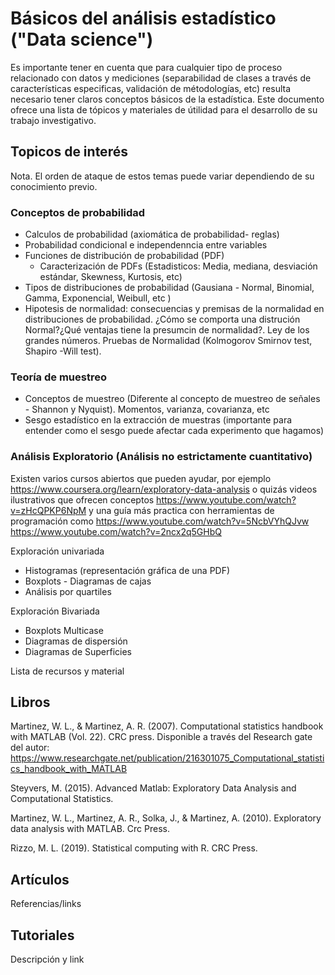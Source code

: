 # Básicos del análisis estadístico ("Data science")

Es importante tener en cuenta que para cualquier tipo de proceso relacionado con datos y mediciones (separabilidad de clases a través de características especificas, validación de métodologías, etc) resulta necesario tener claros conceptos básicos de la estadística. Este documento ofrece una lista de tópicos y materiales de útilidad para el desarrollo de su trabajo investigativo.

## Topicos de interés 
Nota. El orden de ataque de estos temas puede variar dependiendo de su conocimiento previo.

### Conceptos de probabilidad
* Calculos de probabilidad (axiomática de probabilidad- reglas)
* Probabilidad condicional e independenncia entre variables
* Funciones de distribución de probabilidad (PDF)
	- Caracterización de PDFs (Estadisticos: Media, mediana, desviación estándar, Skewness, Kurtosis, etc)
* Tipos de distribuciones de probabilidad (Gausiana - Normal, Binomial, Gamma, Exponencial, Weibull, etc )
* Hipotesis de normalidad: consecuencias y premisas de la normalidad en distribuciones de probabilidad. ¿Cómo se comporta una distrución Normal?¿Qué ventajas tiene la presumcin de normalidad?. Ley de los grandes números. Pruebas de Normalidad (Kolmogorov Smirnov test, Shapiro -Will test).

### Teoría de muestreo
* Conceptos de muestreo (Diferente al concepto de muestreo de señales - Shannon y Nyquist). Momentos, varianza, covarianza, etc
* Sesgo estadístico en la extracción de muestras (importante para entender como el sesgo puede afectar cada experimento que hagamos)

### Análisis Exploratorio (Análisis no estrictamente cuantitativo)
Existen varios cursos abiertos que pueden ayudar, por ejemplo 
https://www.coursera.org/learn/exploratory-data-analysis
o quizás videos ilustrativos que ofrecen conceptos
https://www.youtube.com/watch?v=zHcQPKP6NpM
y una guía más practica con herramientas de programación como
https://www.youtube.com/watch?v=5NcbVYhQJvw
https://www.youtube.com/watch?v=2ncx2q5GHbQ

Exploración univariada
* Histogramas (representación gráfica de una PDF)
* Boxplots - Diagramas de cajas
* Análisis por quartiles

Exploración Bivariada
* Boxplots Multicase
* Diagramas de dispersión
* Diagramas de Superficies


Lista de recursos y material

## Libros

Martinez, W. L., & Martinez, A. R. (2007). Computational statistics handbook with MATLAB (Vol. 22). CRC press. Disponible a través del Research gate del autor: https://www.researchgate.net/publication/216301075_Computational_statistics_handbook_with_MATLAB

Steyvers, M. (2015). Advanced Matlab: Exploratory Data Analysis and Computational Statistics.

Martinez, W. L., Martinez, A. R., Solka, J., & Martinez, A. (2010). Exploratory data analysis with MATLAB. Crc Press.

Rizzo, M. L. (2019). Statistical computing with R. CRC Press.

## Artículos

Referencias/links

## Tutoriales

Descripción y link


	


